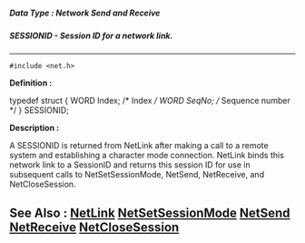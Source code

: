 ##### Data Type : Network Send and Receive
##### SESSIONID - Session ID for a network link.
---
```
#include <net.h>
```

**Definition :**

typedef struct {
   WORD Index; /* Index */
   WORD SeqNo; /* Sequence number */
} SESSIONID;

**Description :**

A SESSIONID is returned from NetLink after making a call to a remote system and establishing a character mode connection.  NetLink binds this network link to a SessionID and returns this session ID for use in subsequent calls to NetSetSessionMode, NetSend, NetReceive, and NetCloseSession.


**See Also :**
[NetLink](/domino-c-api-docs/reference/Func/NetLink)
[NetSetSessionMode](/domino-c-api-docs/reference/Func/NetSetSessionMode)
[NetSend](/domino-c-api-docs/reference/Func/NetSend)
[NetReceive](/domino-c-api-docs/reference/Func/NetReceive)
[NetCloseSession](/domino-c-api-docs/reference/Func/NetCloseSession)
---
